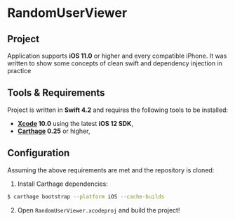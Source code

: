 # RandomUserViewer

## Project

Application supports **iOS 11.0** or higher and every compatible iPhone.
It was written to show some concepts of clean swift and dependency injection in practice

## Tools & Requirements

Project is written in **Swift 4.2** and requires the following tools to be installed:

- **[Xcode](https://github.com/KrauseFx/xcode-install) 10.0** using the latest **iOS 12 SDK**,
- **[Carthage](https://github.com/Carthage/Carthage) 0.25** or higher,

## Configuration

Assuming the above requirements are met and the repository is cloned:

1. Install Carthage dependencies:

```sh
$ carthage bootstrap --platform iOS --cache-builds
```

2. Open `RandomUserViewer.xcodeproj` and build the project!
